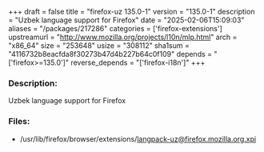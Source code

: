 +++
draft = false
title = "firefox-uz 135.0-1"
version = "135.0-1"
description = "Uzbek language support for Firefox"
date = "2025-02-06T15:09:03"
aliases = "/packages/217286"
categories = ['firefox-extensions']
upstreamurl = "http://www.mozilla.org/projects/l10n/mlp.html"
arch = "x86_64"
size = "253648"
usize = "308112"
sha1sum = "4116732b8eacfda8f30273b47d4b227b64c0f109"
depends = "['firefox>=135.0']"
reverse_depends = "['firefox-i18n']"
+++
### Description: 
Uzbek language support for Firefox

### Files: 
* /usr/lib/firefox/browser/extensions/langpack-uz@firefox.mozilla.org.xpi
